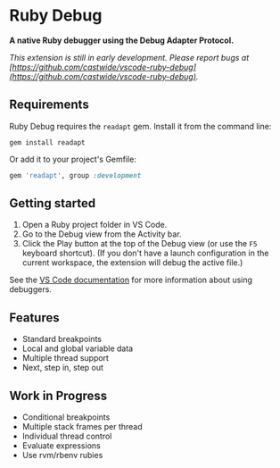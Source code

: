 # Ruby Debug

**A native Ruby debugger using the Debug Adapter Protocol.**

*This extension is still in early development. Please report bugs at [https://github.com/castwide/vscode-ruby-debug](https://github.com/castwide/vscode-ruby-debug).*

## Requirements

Ruby Debug requires the `readapt` gem. Install it from the command line:

```
gem install readapt
```

Or add it to your project's Gemfile:

```ruby
gem 'readapt', group :development
```

## Getting started

1. Open a Ruby project folder in VS Code.
2. Go to the Debug view from the Activity bar.
3. Click the Play button at the top of the Debug view (or use the `F5` keyboard shortcut).
   (If you don't have a launch configuration in the current workspace, the extension will debug the active file.)

See the [VS Code documentation](https://code.visualstudio.com/docs/editor/debugging) for more information about using debuggers.

## Features

* Standard breakpoints
* Local and global variable data
* Multiple thread support
* Next, step in, step out

## Work in Progress

* Conditional breakpoints
* Multiple stack frames per thread
* Individual thread control
* Evaluate expressions
* Use rvm/rbenv rubies
